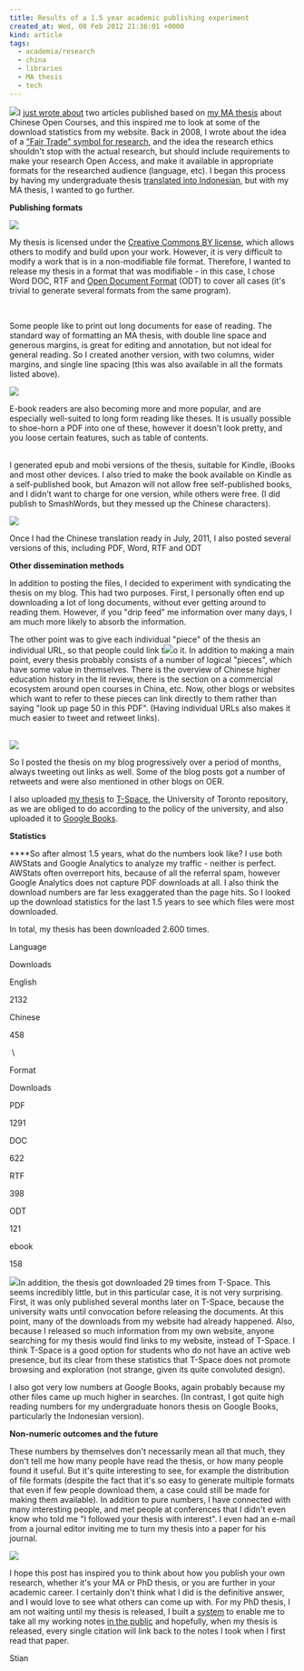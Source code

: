 ```yaml
---
title: Results of a 1.5 year academic publishing experiment
created_at: Wed, 08 Feb 2012 21:36:01 +0000
kind: article
tags:
  - academia/research
  - china
  - libraries
  - MA thesis
  - tech
---
```


![](http://reganmian.net/blog/wp-content/uploads/2012/02/Screen-Shot-2012-02-08-at-14.01.521.png)I
[just wrote
about](http://reganmian.net/blog/2012/02/08/two-articles-about-chinese-open-courses-published/)
two articles published based on [my MA
thesis](http://reganmian.net/top-level-courses) about Chinese Open
Courses, and this inspired me to look at some of the download statistics
from my website. Back in 2008, I wrote about the idea of a ["Fair Trade"
symbol for
research](http://reganmian.net/blog/2008/03/07/a-fair-trade-logo-for-academic-research/),
and the idea the research ethics shouldn't stop with the actual
research, but should include requirements to make your research Open
Access, and make it available in appropriate formats for the researched
audience (language, etc). I began this process by having my
undergraduate thesis [translated into
Indonesian](http://reganmian.net/blog/2008/09/20/mencerdaskan-bangsa-an-inquiry-into-the-phenomenon-of-taman-bacaan-in-indonesia/),
but with my MA thesis, I wanted to go further.

**Publishing formats**

![](http://reganmian.net/blog/wp-content/uploads/2012/02/Screen-Shot-2012-02-08-at-14.02.131.png)

My thesis is licensed under the [Creative Commons BY
license](http://creativecommons.org/licenses/by/3.0/), which allows
others to modify and build upon your work. However, it is very difficult
to modify a work that is in a non-modifiable file format. Therefore, I
wanted to release my thesis in a format that was modifiable - in this
case, I chose Word DOC, RTF and [Open Document
Format](http://en.wikipedia.org/wiki/OpenDocument) (ODT) to cover all
cases (it's trivial to generate several formats from the same program).

 

Some people like to print out long documents for ease of reading. The
standard way of formatting an MA thesis, with double line space and
generous margins, is great for editing and annotation, but not ideal for
general reading. So I created another version, with two columns, wider
margins, and single line spacing (this was also available in all the
formats listed above).

![](http://reganmian.net/blog/wp-content/uploads/2012/02/Screen-Shot-2012-02-08-at-14.02.26.png)

E-book readers are also becoming more and more popular, and are
especially well-suited to long form reading like theses. It is usually
possible to shoe-horn a PDF into one of these, however it doesn't look
pretty, and you loose certain features, such as table of contents.

\
 I generated epub and mobi versions of the thesis, suitable for Kindle,
iBooks and most other devices. I also tried to make the book available
on Kindle as a self-published book, but Amazon will not allow free
self-published books, and I didn't want to charge for one version, while
others were free. (I did publish to SmashWords, but they messed up the
Chinese characters).

![](http://reganmian.net/blog/wp-content/uploads/2012/02/Screen-Shot-2012-02-08-at-15.36.381.png)

Once I had the Chinese translation ready in July, 2011, I also posted
several versions of this, including PDF, Word, RTF and ODT

**Other dissemination methods**

In addition to posting the files, I decided to experiment with
syndicating the thesis on my blog. This had two purposes. First, I
personally often end up downloading a lot of long documents, without
ever getting around to reading them. However, if you "drip feed" me
information over many days, I am much more likely to absorb the
information.

The other point was to give each individual "piece" of the thesis an
individual URL, so that people could link
t![](http://reganmian.net/blog/wp-content/uploads/2012/02/Screen-Shot-2012-02-08-at-15.55.51.png)o
it. In addition to making a main point, every thesis probably consists
of a number of logical "pieces", which have some value in themselves.
There is the overview of Chinese higher education history in the lit
review, there is the section on a commercial ecosystem around open
courses in China, etc. Now, other blogs or websites which want to refer
to these pieces can link directly to them rather than saying "look up
page 50 in this PDF". (Having individual URLs also makes it much easier
to tweet and retweet links).

\
![](http://reganmian.net/blog/wp-content/uploads/2012/02/Screen-Shot-2012-02-08-at-14.02.52.png)

So I posted the thesis on my blog progressively over a period of months,
always tweeting out links as well. Some of the blog posts got a number
of retweets and were also mentioned in other blogs on OER.

I also uploaded [my
thesis](https://tspace.library.utoronto.ca/handle/1807/25651)
to [T-Space](https://tspace.library.utoronto.ca/), the University of
Toronto repository, as we are obliged to do according to the policy of
the university, and also uploaded it to [Google
Books](http://books.google.ca/books/about/The_Chinese_National_Top_Level_Courses_P.html?id=a6YLw1p45K8C&redir_esc=y).

**Statistics**

****So after almost 1.5 years, what do the numbers look like? I use both
AWStats and Google Analytics to analyze my traffic - neither is perfect.
AWStats often overreport hits, because of all the referral spam, however
Google Analytics does not capture PDF downloads at all. I also think the
download numbers are far less exaggerated than the page hits. So I
looked up the download statistics for the last 1.5 years to see which
files were most downloaded.

In total, my thesis has been downloaded 2.600 times.

Language

Downloads

English

2132

Chinese

458

 \

Format

Downloads

PDF

1291

DOC

622

RTF

398

ODT

121

ebook

158

![](http://reganmian.net/blog/wp-content/uploads/2012/02/Screen-Shot-2012-02-08-at-16.20.27.png)In
addition, the thesis got downloaded 29 times from T-Space. This seems
incredibly little, but in this particular case, it is not very
surprising. First, it was only published several months later on
T-Space, because the university waits until convocation before releasing
the documents. At this point, many of the downloads from my website had
already happened. Also, because I released so much information from my
own website, anyone searching for my thesis would find links to my
website, instead of T-Space. I think T-Space is a good option for
students who do not have an active web presence, but its clear from
these statistics that T-Space does not promote browsing and exploration
(not strange, given its quite convoluted design).

I also got very low numbers at Google Books, again probably because my
other files came up much higher in searches. (In contrast, I got quite
high reading numbers for my undergraduate honors thesis on Google Books,
particularly the Indonesian version).

**Non-numeric outcomes and the future**

These numbers by themselves don't necessarily mean all that much, they
don't tell me how many people have read the thesis, or how many people
found it useful. But it's quite interesting to see, for example the
distribution of file formats (despite the fact that it's so easy to
generate multiple formats that even if few people download them, a case
could still be made for making them available). In addition to pure
numbers, I have connected with many interesting people, and met people
at conferences that I didn't even know who told me "I followed your
thesis with interest". I even had an e-mail from a journal editor
inviting me to turn my thesis into a paper for his journal.

![](http://reganmian.net/blog/wp-content/uploads/2012/02/Screen-Shot-2012-02-08-at-16.34.13.png)

I hope this post has inspired you to think about how you publish your
own research, whether it's your MA or PhD thesis, or you are further in
your academic career. I certainly don't think what I did is the
definitive answer, and I would love to see what others can come up with.
For my PhD thesis, I am not waiting until my thesis is released, I built
a [system](http://reganmian.net/wiki/researchr:start) to enable me to
take all my working notes [in the public](http://reganmian.net/wiki) and
hopefully, when my thesis is released, every single citation will link
back to the notes I took when I first read that paper.

Stian
